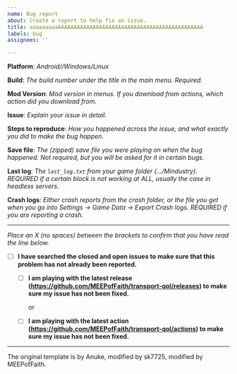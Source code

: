 ```yaml
---
name: Bug report
about: Create a report to help fix an issue.
title: aaaaaaaaaAAAAAAAAAAAAAAAAAAAAAAAAAAAAAAAAAAAAAAAAAAAAAA
labels: bug
assignees: ''

---
```


**Platform**: *Android//Windows/Linux*

**Build**: *The build number under the title in the main menu. Required.*

**Mod Version**: *Mod version in menus. If you download from actions, which action did you download from.*

**Issue**: *Explain your issue in detail.*

**Steps to reproduce**: *How you happened across the issue, and what exactly you did to make the bug happen.*

**Save file**: *The (zipped) save file you were playing on when the bug happened. Not required, but you will be asked for it in certain bugs.*

**Last log**: *The `last_log.txt` from your game folder (.../Mindustry). REQUIRED if a certain block is not working at ALL, usually the case in headless servers.*

**Crash logs**: *Either crash reports from the crash folder, or the file you get when you go into Settings -> Game Data -> Export Crash logs. REQUIRED if you are reporting a crash.*

---

*Place an X (no spaces) between the brackets to confirm that you have read the line below.*
- [ ] **I have searched the closed and open issues to make sure that this problem has not already been reported.**
  - [ ] **I am playing with the latest release (https://github.com/MEEPofFaith/transport-qol/releases) to make sure my issue has not been fixed.**
   
    or
  - [ ] **I am playing with the latest action (https://github.com/MEEPofFaith/transport-qol/actions) to make sure my issue has not been fixed.**

---

The original template is by Anuke, modified by sk7725, modified by MEEPofFaith.
